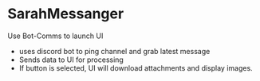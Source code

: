 # SarahMessanger

Use Bot-Comms to launch UI
- uses discord bot to ping channel and grab latest message
- Sends data to UI for processing
- If button is selected, UI will download attachments and display images.
